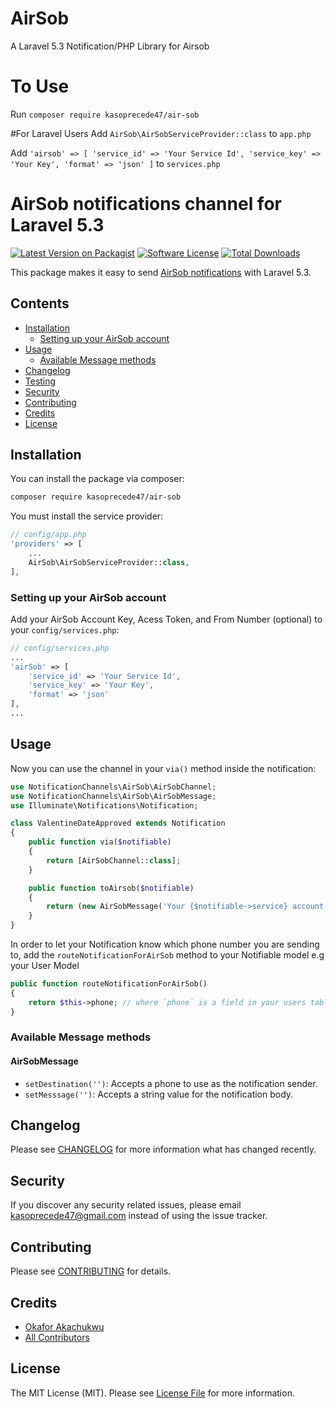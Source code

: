 # AirSob
A Laravel 5.3 Notification/PHP Library for Airsob

# To Use

Run `composer require kasoprecede47/air-sob`

#For Laravel Users
Add `AirSob\AirSobServiceProvider::class` to `app.php` 

Add `'airsob' => [
        'service_id' => 'Your Service Id',
        'service_key' => 'Your Key',
        'format' => 'json'
    ]` to `services.php`



 # AirSob notifications channel for Laravel 5.3

[![Latest Version on Packagist](https://img.shields.io/packagist/v/laravel-notification-channels/AirSob.svg?style=flat-square)](https://packagist.org/packages/laravel-notification-channels/AirSob)
[![Software License](https://img.shields.io/badge/license-MIT-brightgreen.svg?style=flat-square)](LICENSE.md)
[![Total Downloads](https://img.shields.io/packagist/dt/laravel-notification-channels/AirSob.svg?style=flat-square)](https://packagist.org/packages/laravel-notification-channels/AirSob)

This package makes it easy to send [AirSob notifications](https://airsob.com/) with  Laravel 5.3.

## Contents

- [Installation](#installation)
    - [Setting up your AirSob account](#setting-up-your-AirSob-account)
- [Usage](#usage)
    - [Available Message methods](#available-message-methods)
- [Changelog](#changelog)
- [Testing](#testing)
- [Security](#security)
- [Contributing](#contributing)
- [Credits](#credits)
- [License](#license)

## Installation

You can install the package via composer:

``` bash
composer require kasoprecede47/air-sob
```

You must install the service provider:

```php
// config/app.php
'providers' => [
    ...
    AirSob\AirSobServiceProvider::class,
],
```

### Setting up your AirSob account

Add your AirSob Account Key, Acess Token, and From Number (optional) to your `config/services.php`:

```php
// config/services.php
...
'airSob' => [
    'service_id' => 'Your Service Id',
    'service_key' => 'Your Key',
    'format' => 'json'
],
...
```

## Usage

Now you can use the channel in your `via()` method inside the notification:

``` php
use NotificationChannels\AirSob\AirSobChannel;
use NotificationChannels\AirSob\AirSobMessage;
use Illuminate\Notifications\Notification;

class ValentineDateApproved extends Notification
{
    public function via($notifiable)
    {
        return [AirSobChannel::class];
    }

    public function toAirsob($notifiable)
    {
        return (new AirSobMessage('Your {$notifiable->service} account was approved!'));
    }
}
```

In order to let your Notification know which phone number you are sending to, add the `routeNotificationForAirSob` method to your Notifiable model e.g your User Model

```php
public function routeNotificationForAirSob()
{
    return $this->phone; // where `phone` is a field in your users table;
}
```

### Available Message methods

#### AirSobMessage

- `setDestination('')`: Accepts a phone to use as the notification sender.
- `setMesssage('')`: Accepts a string value for the notification body.

## Changelog

Please see [CHANGELOG](CHANGELOG.md) for more information what has changed recently.


## Security

If you discover any security related issues, please email kasoprecede47@gmail.com instead of using the issue tracker.

## Contributing

Please see [CONTRIBUTING](CONTRIBUTING.md) for details.

## Credits

- [Okafor Akachukwu](https://github.com/kasoprecede47)
- [All Contributors](../../contributors)

## License

The MIT License (MIT). Please see [License File](LICENSE.md) for more information.